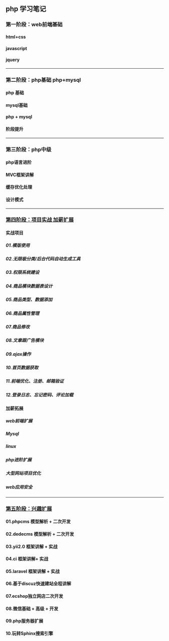 ## php 学习笔记

### 第一阶段：web前端基础
#### html+css
#### javascript
#### jquery

---

### 第二阶段：php基础 php+mysql
#### php 基础
#### mysql基础
#### php + mysql
#### 阶段提升

---

### 第三阶段：php中级
#### php语言进阶
#### MVC框架讲解
#### 缓存优化处理
#### 设计模式

---

### [第四阶段：项目实战 加薪扩展]()
#### 实战项目
##### 01.模版使用
##### 02.无限极分类/后台代码自动生成工具
##### 03.权限系统建设
##### 04.商品模块数据表设计
##### 05.商品类型、数据添加
##### 06.商品属性管理
##### 07.商品修改
##### 08.文章跟广告模块
##### 09.ajax操作
##### 10.首页数据获取
##### 11.前端优化、注册、邮箱验证
##### 12.登录日志、忘记密码、评论加载
#### 加薪拓展
##### web前端扩展
##### Mysql
##### linux
##### php进阶扩展
##### 大型网站项目优化
##### web应用安全

---

### [第五阶段：兴趣扩展]()
#### 01.phpcms 模型解析 + 二次开发
#### 02.dedecms 模型解析 + 二次开发
#### 03.yii2.0 框架讲解 + 实战
#### 04.ci 框架讲解+ 实战
#### 05.laravel 框架讲解 + 实战
#### 06.基于discuz快速建站全程讲解
#### 07.ecshop独立网店二次开发
#### 08.微信基础 + 高级 + 开发
#### 09.php服务器扩展
#### 10.玩转Sphinx搜索引擎



